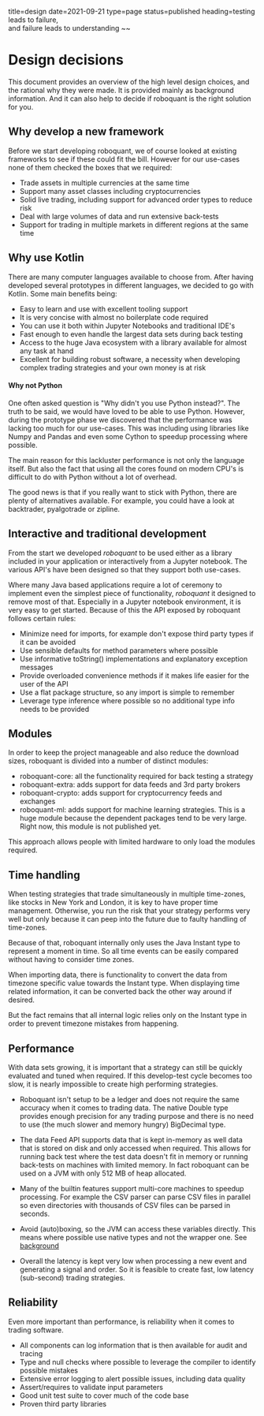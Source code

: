 title=design
date=2021-09-21
type=page
status=published
heading=testing leads to failure,<br> and failure leads to understanding
~~

# Design decisions
This document provides an overview of the high level design choices, and the rational why they were made. It is provided mainly as background information. And it can also help to decide if roboquant is the right solution for you.


## Why develop a new framework
Before we start developing roboquant, we of course looked at existing frameworks to see if these could fit the bill. However for our use-cases none of them checked the boxes that we required:

* Trade assets in multiple currencies at the same time
* Support many asset classes including cryptocurrencies 
* Solid live trading, including support for advanced order types to reduce risk
* Deal with large volumes of data and run extensive back-tests
* Support for trading in multiple markets in different regions at the same time

## Why use Kotlin
There are many computer languages available to choose from. After having developed several prototypes in different languages, 
we decided to go with Kotlin. Some main benefits being:

* Easy to learn and use with excellent tooling support
* It is very concise with almost no boilerplate code required
* You can use it both within Jupyter Notebooks and traditional IDE's
* Fast enough to even handle the largest data sets during back testing
* Access to the huge Java ecosystem with a library available for almost any task at hand
* Excellent for building robust software, a necessity when developing complex trading strategies and your own money is at risk

#### Why not Python
One often asked question is "Why didn't you use Python instead?". The truth to be said, we would have loved to be able 
to use Python. However, during the prototype phase we discovered that the performance was lacking too much for our 
use-cases. This was including using libraries like Numpy and Pandas and even some Cython to speedup processing 
where possible.

The main reason for this lackluster performance is not only the language itself. But also the fact that using all
the cores found on modern CPU's is difficult to do with Python without a lot of overhead.

The good news is that if you really want to stick with Python, there are plenty of alternatives available. For example, 
you could have a look at backtrader, pyalgotrade or zipline.

## Interactive and traditional development
From the start we developed *roboquant* to be used either as a library included in your application or interactively from a Jupyter notebook. The various API's have been designed so that they support both use-cases.

Where many Java based applications require a lot of ceremony to implement even the simplest piece of functionality, *roboquant* it designed to remove most of that. Especially in a Jupyter notebook environment, it is very easy to get started. Because of this the API exposed by roboquant follows certain rules:

- Minimize need for imports, for example don't expose third party types if it can be avoided
- Use sensible defaults for method parameters where possible  
- Use informative toString() implementations and explanatory exception messages
- Provide overloaded convenience methods if it makes life easier for the user of the API
- Use a flat package structure, so any import is simple to remember
- Leverage type inference where possible so no additional type info needs to be provided


## Modules
In order to keep the project manageable and also reduce the download sizes, roboquant is divided into a number
of distinct modules:

- roboquant-core: all the functionality required for back testing a strategy
- roboquant-extra: adds support for data feeds and 3rd party brokers
- roboquant-crypto: adds support for cryptocurrency feeds and exchanges
- roboquant-ml: adds support for machine learning strategies. This is a huge module because the dependent packages tend to be very large. Right now, this module is not published yet.

This approach allows people with limited hardware to only load the modules required. 

## Time handling
When testing strategies that trade simultaneously in multiple time-zones, like stocks in New York and London, it is key to have proper time management. Otherwise, you run the risk that your strategy performs very well but only because it can peep into the future due to faulty handling of time-zones.

Because of that, roboquant internally only uses the Java Instant type to represent a moment in time. So all time events can be easily compared without having to consider time zones. 

When importing data, there is functionality to convert the data from timezone specific value towards the Instant type. When displaying time related information, it can be converted back the other way around if desired.

But the fact remains that all internal logic relies only on the Instant type in order to prevent timezone mistakes from happening.

## Performance
With data sets growing, it is important that a strategy can still be quickly evaluated and tuned when required. If this develop-test cycle becomes too slow, it is nearly impossible to create high performing strategies. 

- Roboquant isn't setup to be a ledger and does not require the same accuracy when it comes to trading data. The native Double type provides enough precision for any trading purpose and there is no need to use (the much slower and memory hungry) BigDecimal type.
  
- The data Feed API supports data that is kept in-memory as well data that is stored on disk and only accessed when required. This allows for running back test where the test data doesn't fit in memory or running back-tests on machines with limited memory. In fact roboquant can be used on a JVM with only 512 MB of heap allocated.
  
- Many of the builtin features support multi-core machines to speedup processing. For example the CSV parser can parse CSV files in parallel so even directories with thousands of CSV files can be parsed in seconds.
  
- Avoid (auto)boxing, so the JVM can access these variables directly. This means where possible use native types and not the wrapper one. See [background](https://docs.oracle.com/javase/1.5.0/docs/guide/language/autoboxing.html)
  
- Overall the latency is kept very low when processing a new event and generating a signal and order. So it is feasible to create fast, low latency (sub-second) trading strategies.
  
## Reliability
Even more important than performance, is reliability when it comes to trading software. 

- All components can log information that is then available for audit and tracing
- Type and null checks where possible to leverage the compiler to identify possible mistakes
- Extensive error logging to alert possible issues, including data quality
- Assert/requires to validate input parameters
- Good unit test suite to cover much of the code base
- Proven third party libraries

